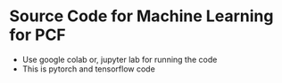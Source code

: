 # Source Code for Machine Learning for PCF
* Use google colab or, jupyter lab for running the code
* This is pytorch and tensorflow code
